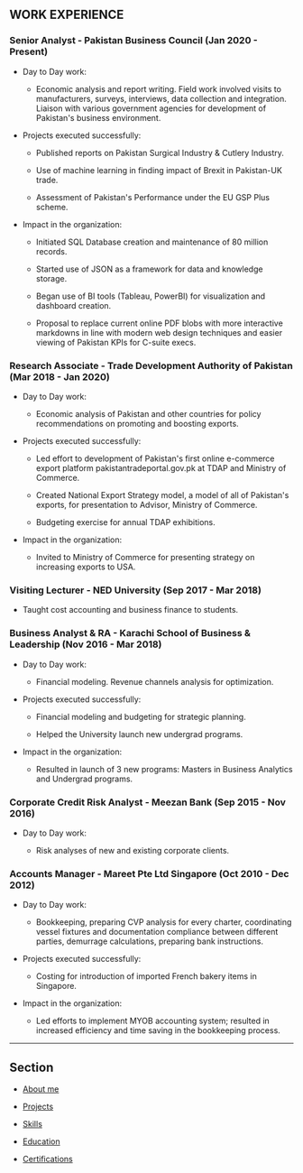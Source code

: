 ## WORK EXPERIENCE

### Senior Analyst - Pakistan Business Council (Jan 2020 - Present)

- Day to Day work:

    - Economic analysis and report writing. Field work involved visits to manufacturers, surveys, interviews, data collection and integration. Liaison with various government agencies for development of Pakistan's business environment.

- Projects executed successfully:

    - Published reports on Pakistan Surgical Industry & Cutlery Industry.

    - Use of machine learning in finding impact of Brexit in Pakistan-UK trade.

    - Assessment of Pakistan's Performance under the EU GSP Plus scheme.

- Impact in the organization:

    - Initiated SQL Database creation and maintenance of 80 million records.

    - Started use of JSON as a framework for data and knowledge storage.

    - Began use of BI tools (Tableau, PowerBI) for visualization and dashboard creation.

    - Proposal to replace current online PDF blobs with more interactive markdowns in line with modern web design techniques and easier viewing of Pakistan KPIs for C-suite execs.

### Research Associate - Trade Development Authority of Pakistan (Mar 2018 - Jan 2020)

- Day to Day work:

    - Economic analysis of Pakistan and other countries for policy recommendations on promoting and boosting exports.

- Projects executed successfully:

    - Led effort to development of Pakistan's first online e-commerce export platform pakistantradeportal.gov.pk at TDAP and Ministry of Commerce.

    - Created National Export Strategy model, a model of all of Pakistan's exports, for presentation to Advisor, Ministry of Commerce.

    - Budgeting exercise for annual TDAP exhibitions.

- Impact in the organization:

    - Invited to Ministry of Commerce for presenting strategy on increasing exports to USA.

### Visiting Lecturer - NED University (Sep 2017 - Mar 2018)

- Taught cost accounting and business finance to students.

### Business Analyst & RA - Karachi School of Business & Leadership (Nov 2016 - Mar 2018)

- Day to Day work:

    - Financial modeling. Revenue channels analysis for optimization.

- Projects executed successfully:

    - Financial modeling and budgeting for strategic planning.

    - Helped the University launch new undergrad programs.

- Impact in the organization:

    - Resulted in launch of 3 new programs: Masters in Business Analytics and Undergrad programs.

### Corporate Credit Risk Analyst - Meezan Bank (Sep 2015 - Nov 2016)

- Day to Day work:

    - Risk analyses of new and existing corporate clients.

### Accounts Manager - Mareet Pte Ltd Singapore (Oct 2010 - Dec 2012)

- Day to Day work:

    - Bookkeeping, preparing CVP analysis for every charter, coordinating vessel fixtures and documentation compliance between different parties, demurrage calculations, preparing bank instructions.

- Projects executed successfully:

    - Costing for introduction of imported French bakery items in Singapore.

- Impact in the organization:

    - Led efforts to implement MYOB accounting system; resulted in increased efficiency and time saving in the bookkeeping process.

---

## Section

- [About me](./index.md)

- [Projects](./projects.md)

- [Skills](./skills.md)

- [Education](./education.md)

- [Certifications](./certifications.md)
